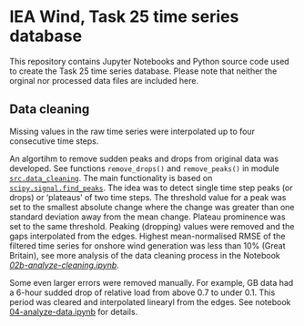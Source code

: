 IEA Wind, Task 25 time series database
======================================

This repository contains Jupyter Notebooks and Python source code used
to create the Task 25 time series database. Please note that neither the 
orginal nor processed data files are included here.

## Data cleaning

Missing values in the raw time series were interpolated up to four consecutive time steps.

An algortihm to remove sudden peaks and drops from original data was developed. 
See functions `remove_drops()` and `remove_peaks()` in module [`src.data_cleaning`](src/data_cleaning.py).
The main functionality is based on [`scipy.signal.find_peaks`](https://docs.scipy.org/doc/scipy/reference/generated/scipy.signal.find_peaks.html).
The idea was to detect single time step peaks (or drops) or ‘plateaus’ of two time steps.
The threshold value for a peak was set to the smallest absolute change where the change
was greater than one standard deviation away from the mean change. 
Plateau prominence was set to the same threshold.
Peaking (dropping) values were removed and the gaps interpolated from the edges.
Highest mean-normalised RMSE of the filtered time series for onshore wind generation was 
less than 10% (Great Britain), see more analysis of the data cleaning process in the Notebook 
[*02b-analyze-cleaning.ipynb*](notebooks/02b-analyze-cleaning.ipynb).

Some even larger errors were removed manually. For example, GB data had a 6-hour sudded drop of
relative load from above 0.7 to under 0.1. This period was cleared and interpolated linearyl from the edges.
See notebook [04-analyze-data.ipynb](notebooks/04-analyze-data.ipynb) for details.


